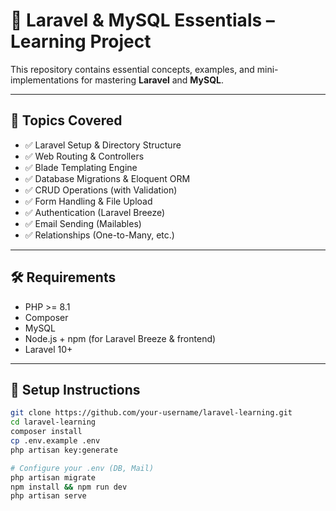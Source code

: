 # 🚀 Laravel & MySQL Essentials – Learning Project

This repository contains essential concepts, examples, and mini-implementations for mastering **Laravel** and **MySQL**.

---

## 📌 Topics Covered

- ✅ Laravel Setup & Directory Structure
- ✅ Web Routing & Controllers
- ✅ Blade Templating Engine
- ✅ Database Migrations & Eloquent ORM
- ✅ CRUD Operations (with Validation)
- ✅ Form Handling & File Upload
- ✅ Authentication (Laravel Breeze)
- ✅ Email Sending (Mailables)
- ✅ Relationships (One-to-Many, etc.)

---

## 🛠️ Requirements

- PHP >= 8.1
- Composer
- MySQL
- Node.js + npm (for Laravel Breeze & frontend)
- Laravel 10+

---

## 🚀 Setup Instructions

```bash
git clone https://github.com/your-username/laravel-learning.git
cd laravel-learning
composer install
cp .env.example .env
php artisan key:generate

# Configure your .env (DB, Mail)
php artisan migrate
npm install && npm run dev
php artisan serve
